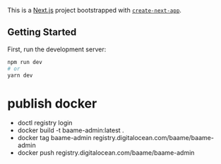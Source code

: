 This is a [Next.js](https://nextjs.org/) project bootstrapped with [`create-next-app`](https://github.com/vercel/next.js/tree/canary/packages/create-next-app).

## Getting Started

First, run the development server:

```bash
npm run dev
# or
yarn dev
```

# publish docker
 - doctl registry login
 - docker build -t baame-admin:latest .
 - docker tag baame-admin registry.digitalocean.com/baame/baame-admin
 - docker push registry.digitalocean.com/baame/baame-admin
